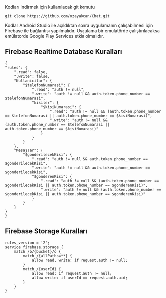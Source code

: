 Kodları indirmek için kullanılacak git komutu

```
git clone https://github.com/ozayakcan/Chat.git
```

Kodlar Android Studio ile açıldıktan sonra uygulamanın çalışabilmesi için Firebase ile bağlantısı yapılmalıdır.
Uygulama bir emulatörde çalıştırılacaksa emülatorde Google Play Services etkin olmalıdır.


Firebase Realtime Database Kuralları
------
```
{
"rules": {
	".read": false,
	".write": false,
	"Kullanicilar": {
		"$telefonNumarasi": {
			".read": "auth != null",
			".write": "auth != null && auth.token.phone_number == $telefonNumarasi",
			"kisiler": {
				"$kisiNumarasi": {
					".read": "auth != null && (auth.token.phone_number == $telefonNumarasi || auth.token.phone_number == $kisiNumarasi)",
					".write": "auth != null && (auth.token.phone_number == $telefonNumarasi || auth.token.phone_number == $kisiNumarasi)"
				}
			}
		}
	},
	"Mesajlar": {
		"$gonderilecekKisi": {
			".read": "auth != null && auth.token.phone_number == $gonderilecekKisi",
			".write": "auth != null && auth.token.phone_number == $gonderilecekKisi",
			"$gonderenKisi": {
				".read": "auth != null && (auth.token.phone_number == $gonderilecekKisi || auth.token.phone_number == $gonderenKisi)",
				".write": "auth != null && (auth.token.phone_number == $gonderilecekKisi || auth.token.phone_number == $gonderenKisi)"
			}
		}
	}
}
}
```
Firebase Storage Kuralları
------
```
rules_version = '2';
service firebase.storage {
	match /b/{bucket}/o {
		match /{allPaths=**} {
			allow read, write: if request.auth != null;
		}
		match /{userId} {
			allow read: if request.auth != null;
			allow write: if userId == request.auth.uid;
		}
	}
}
```